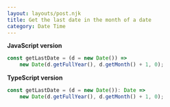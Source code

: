```yaml
---
layout: layouts/post.njk
title: Get the last date in the month of a date
category: Date Time
---
```


**JavaScript version**

```js
const getLastDate = (d = new Date()) =>
	new Date(d.getFullYear(), d.getMonth() + 1, 0);
```

**TypeScript version**

```js
const getLastDate = (d = new Date()): Date =>
	new Date(d.getFullYear(), d.getMonth() + 1, 0);
```
